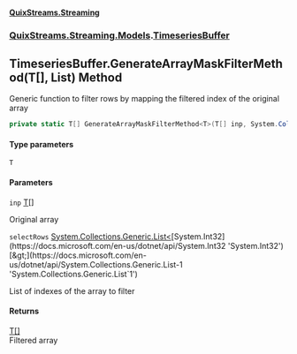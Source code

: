 #### [QuixStreams.Streaming](index.md 'index')
### [QuixStreams.Streaming.Models](QuixStreams.Streaming.Models.md 'QuixStreams.Streaming.Models').[TimeseriesBuffer](TimeseriesBuffer.md 'QuixStreams.Streaming.Models.TimeseriesBuffer')

## TimeseriesBuffer.GenerateArrayMaskFilterMethod<T>(T[], List<int>) Method

Generic function to filter rows by mapping the filtered index of the original array

```csharp
private static T[] GenerateArrayMaskFilterMethod<T>(T[] inp, System.Collections.Generic.List<int> selectRows);
```
#### Type parameters

<a name='QuixStreams.Streaming.Models.TimeseriesBuffer.GenerateArrayMaskFilterMethod_T_(T[],System.Collections.Generic.List_int_).T'></a>

`T`
#### Parameters

<a name='QuixStreams.Streaming.Models.TimeseriesBuffer.GenerateArrayMaskFilterMethod_T_(T[],System.Collections.Generic.List_int_).inp'></a>

`inp` [T](TimeseriesBuffer.GenerateArrayMaskFilterMethod_T_(T[],List_int_).md#QuixStreams.Streaming.Models.TimeseriesBuffer.GenerateArrayMaskFilterMethod_T_(T[],System.Collections.Generic.List_int_).T 'QuixStreams.Streaming.Models.TimeseriesBuffer.GenerateArrayMaskFilterMethod<T>(T[], System.Collections.Generic.List<int>).T')[[]](https://docs.microsoft.com/en-us/dotnet/api/System.Array 'System.Array')

Original array

<a name='QuixStreams.Streaming.Models.TimeseriesBuffer.GenerateArrayMaskFilterMethod_T_(T[],System.Collections.Generic.List_int_).selectRows'></a>

`selectRows` [System.Collections.Generic.List&lt;](https://docs.microsoft.com/en-us/dotnet/api/System.Collections.Generic.List-1 'System.Collections.Generic.List`1')[System.Int32](https://docs.microsoft.com/en-us/dotnet/api/System.Int32 'System.Int32')[&gt;](https://docs.microsoft.com/en-us/dotnet/api/System.Collections.Generic.List-1 'System.Collections.Generic.List`1')

List of indexes of the array to filter

#### Returns
[T](TimeseriesBuffer.GenerateArrayMaskFilterMethod_T_(T[],List_int_).md#QuixStreams.Streaming.Models.TimeseriesBuffer.GenerateArrayMaskFilterMethod_T_(T[],System.Collections.Generic.List_int_).T 'QuixStreams.Streaming.Models.TimeseriesBuffer.GenerateArrayMaskFilterMethod<T>(T[], System.Collections.Generic.List<int>).T')[[]](https://docs.microsoft.com/en-us/dotnet/api/System.Array 'System.Array')  
Filtered array